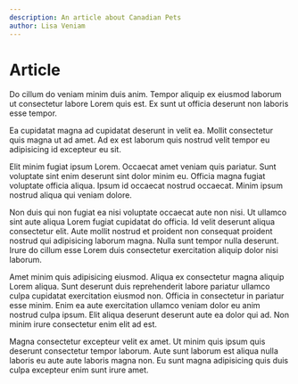 ```yaml
---
description: An article about Canadian Pets
author: Lisa Veniam
---
```


# Article

Do cillum do veniam minim duis anim. Tempor aliquip ex eiusmod laborum ut consectetur labore Lorem quis est. Ex sunt ut officia deserunt non laboris esse tempor.

Ea cupidatat magna ad cupidatat deserunt in velit ea. Mollit consectetur quis magna ut ad amet. Ad ex est laborum quis nostrud velit tempor eu adipisicing id excepteur eu sit.

Elit minim fugiat ipsum Lorem. Occaecat amet veniam quis pariatur. Sunt voluptate sint enim deserunt sint dolor minim eu. Officia magna fugiat voluptate officia aliqua. Ipsum id occaecat nostrud occaecat. Minim ipsum nostrud aliqua qui veniam dolore.

Non duis qui non fugiat ea nisi voluptate occaecat aute non nisi. Ut ullamco sint aute aliqua Lorem fugiat cupidatat do officia. Id velit deserunt aliqua consectetur elit. Aute mollit nostrud et proident non consequat proident nostrud qui adipisicing laborum magna. Nulla sunt tempor nulla deserunt. Irure do cillum esse Lorem duis consectetur exercitation aliquip dolor nisi laborum.

Amet minim quis adipisicing eiusmod. Aliqua ex consectetur magna aliquip Lorem aliqua. Sunt deserunt duis reprehenderit labore pariatur ullamco culpa cupidatat exercitation eiusmod non. Officia in consectetur in pariatur esse minim. Enim ea aute exercitation ullamco veniam dolor eu anim nostrud culpa ipsum. Elit aliqua deserunt deserunt aute ea dolor qui ad. Non minim irure consectetur enim elit ad est.

Magna consectetur excepteur velit ex amet. Ut minim quis ipsum quis deserunt consectetur tempor laborum. Aute sunt laborum est aliqua nulla laboris eu aute aute laboris magna non. Eu sunt magna adipisicing quis duis culpa excepteur enim sunt irure amet.
